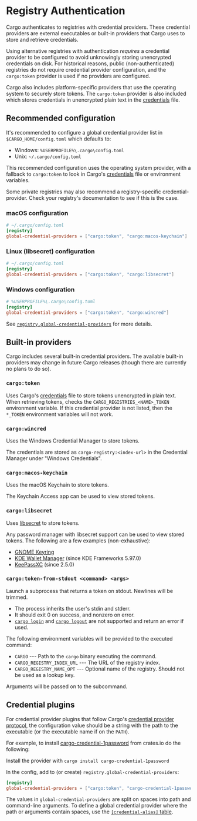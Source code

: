 # Registry Authentication
Cargo authenticates to registries with credential providers. These
credential providers are external executables or built-in providers that Cargo
uses to store and retrieve credentials.

Using alternative registries with authentication *requires* a credential provider to be configured
to avoid unknowingly storing unencrypted credentials on disk. For historical reasons, public
(non-authenticated) registries do not require credential provider configuration, and the `cargo:token`
provider is used if no providers are configured.

Cargo also includes platform-specific providers that use the operating system to securely store
tokens. The `cargo:token` provider is also included which stores credentials in unencrypted plain
text in the [credentials](config.md#credentials) file.

## Recommended configuration
It's recommended to configure a global credential provider list in `$CARGO_HOME/config.toml`
which defaults to:
* Windows: `%USERPROFILE%\.cargo\config.toml`
* Unix: `~/.cargo/config.toml`

This recommended configuration uses the operating system provider, with a fallback to `cargo:token`
to look in Cargo's [credentials](config.md#credentials) file or environment variables.

Some private registries may also recommend a registry-specific credential-provider. Check your
registry's documentation to see if this is the case.

### macOS configuration
```toml
# ~/.cargo/config.toml
[registry]
global-credential-providers = ["cargo:token", "cargo:macos-keychain"]
```

### Linux (libsecret) configuration
```toml
# ~/.cargo/config.toml
[registry]
global-credential-providers = ["cargo:token", "cargo:libsecret"]
```

### Windows configuration
```toml
# %USERPROFILE%\.cargo\config.toml
[registry]
global-credential-providers = ["cargo:token", "cargo:wincred"]
```

See [`registry.global-credential-providers`](config.md#registryglobal-credential-providers)
for more details.

## Built-in providers
Cargo includes several built-in credential providers. The available built-in providers
may change in future Cargo releases (though there are currently no plans to do so).

### `cargo:token`
Uses Cargo's [credentials](config.md#credentials) file to store tokens unencrypted in plain text.
When retrieving tokens, checks the `CARGO_REGISTRIES_<NAME>_TOKEN` environment variable.
If this credential provider is not listed, then the `*_TOKEN` environment variables will not work.

### `cargo:wincred`
Uses the Windows Credential Manager to store tokens.

The credentials are stored as `cargo-registry:<index-url>` in the Credential Manager
under "Windows Credentials".

### `cargo:macos-keychain`
Uses the macOS Keychain to store tokens.

The Keychain Access app can be used to view stored tokens.

### `cargo:libsecret`
Uses [libsecret](https://wiki.gnome.org/Projects/Libsecret) to store tokens.

Any password manager with libsecret support can be used to view stored tokens.
The following are a few examples (non-exhaustive):

- [GNOME Keyring](https://wiki.gnome.org/Projects/GnomeKeyring)
- [KDE Wallet Manager](https://apps.kde.org/en-gb/kwalletmanager5/) (since KDE Frameworks 5.97.0)
- [KeePassXC](https://keepassxc.org/) (since 2.5.0)

### `cargo:token-from-stdout <command> <args>`
Launch a subprocess that returns a token on stdout. Newlines will be trimmed.
* The process inherits the user's stdin and stderr.
* It should exit 0 on success, and nonzero on error.
* [`cargo login`] and [`cargo logout`] are not supported and return an error if used.

The following environment variables will be provided to the executed command:

* `CARGO` --- Path to the `cargo` binary executing the command.
* `CARGO_REGISTRY_INDEX_URL` --- The URL of the registry index.
* `CARGO_REGISTRY_NAME_OPT` --- Optional name of the registry. Should not be used as a lookup key.

Arguments will be passed on to the subcommand.

[`cargo login`]: ../commands/cargo-login.md
[`cargo logout`]: ../commands/cargo-logout.md

## Credential plugins
For credential provider plugins that follow Cargo's [credential provider protocol](credential-provider-protocol.md),
the configuration value should be a string with the path to the executable (or the executable name if on the `PATH`).

For example, to install [cargo-credential-1password](https://crates.io/crates/cargo-credential-1password)
from crates.io do the following:

Install the provider with `cargo install cargo-credential-1password`

In the config, add to (or create) `registry.global-credential-providers`:
```toml
[registry]
global-credential-providers = ["cargo:token", "cargo-credential-1password --account my.1password.com"]
```

The values in `global-credential-providers` are split on spaces into path and command-line arguments. To
define a global credential provider where the path or arguments contain spaces, use
the [`[credential-alias]` table](config.md#credential-alias).
